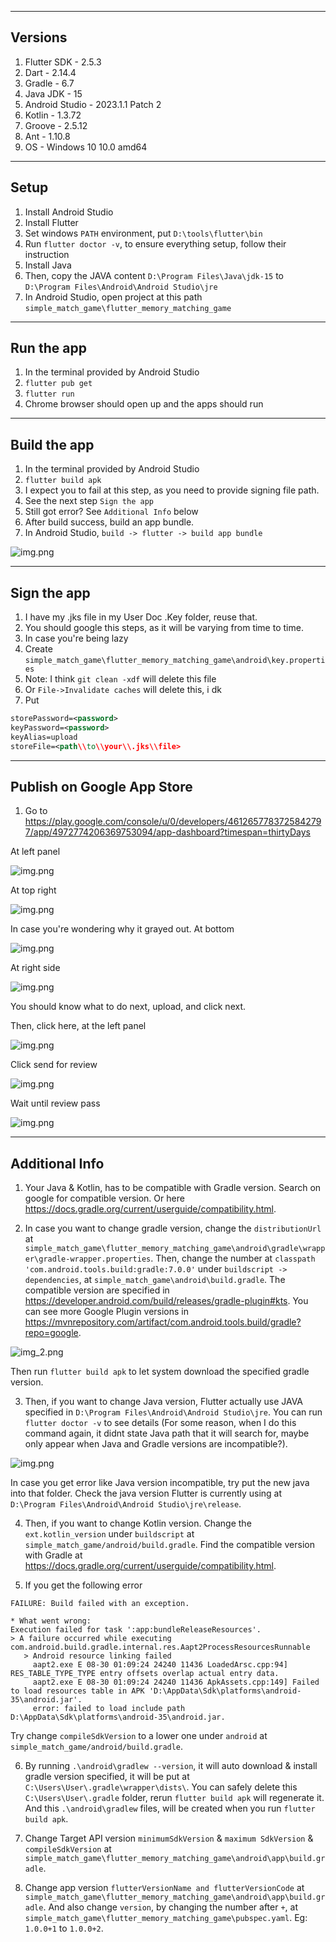 ---------
Versions
---------
1. Flutter SDK - 2.5.3 
2. Dart - 2.14.4
3. Gradle - 6.7
4. Java JDK - 15
5. Android Studio - 2023.1.1 Patch 2
6. Kotlin - 1.3.72
7. Groove - 2.5.12
8. Ant - 1.10.8
9. OS - Windows 10 10.0 amd64

--------
Setup
--------
1. Install Android Studio
2. Install Flutter
3. Set windows `PATH` environment, put `D:\tools\flutter\bin`
4. Run `flutter doctor -v`, to ensure everything setup, follow their instruction
5. Install Java 
6. Then, copy the JAVA content `D:\Program Files\Java\jdk-15` to `D:\Program Files\Android\Android Studio\jre`
7. In Android Studio, open project at this path `simple_match_game\flutter_memory_matching_game`

-------
Run the app
-------
1. In the terminal provided by Android Studio
2. `flutter pub get`
3. `flutter run`
4. Chrome browser should open up and the apps should run

------
Build the app
------
1. In the terminal provided by Android Studio
2. `flutter build apk`
3. I expect you to fail at this step, as you need to provide signing file path.
4. See the next step `Sign the app`
5. Still got error? See `Additional Info` below
6. After build success, build an app bundle.
7. In Android Studio, `build -> flutter -> build app bundle`

![img.png](image/img_3.png)

------
Sign the app
------
1. I have my .jks file in my User Doc .Key folder, reuse that.
2. You should google this steps, as it will be varying from time to time.
3. In case you're being lazy
4. Create `simple_match_game\flutter_memory_matching_game\android\key.properties`
5. Note: I think `git clean -xdf` will delete this file
6. Or `File->Invalidate caches` will delete this, i dk
7. Put
```xml
storePassword=<password>
keyPassword=<password>
keyAlias=upload
storeFile=<path\\to\\your\\.jks\\file>
```

------
Publish on Google App Store
------
1. Go to https://play.google.com/console/u/0/developers/4612657783725842797/app/4972774206369753094/app-dashboard?timespan=thirtyDays

At left panel

![img.png](image/img_4.png)

At top right

![img.png](image/img_5.png)

In case you're wondering why it grayed out. At bottom

![img.png](image/img_6.png)

At right side

![img.png](image/img_7.png)

You should know what to do next, upload, and click next.

Then, click here, at the left panel

![img.png](image/img_8.png)

Click send for review

![img.png](image/img_9.png)

Wait until review pass

![img.png](image/img_10.png)


--------
Additional Info
--------
1. Your Java & Kotlin, has to be compatible with Gradle version. Search on google for compatible version.
Or here https://docs.gradle.org/current/userguide/compatibility.html.

2. In case you want to change gradle version, change the `distributionUrl` at 
`simple_match_game\flutter_memory_matching_game\android\gradle\wrapper\gradle-wrapper.properties`. 
Then, change the number at `classpath 'com.android.tools.build:gradle:7.0.0'` under 
`buildscript -> dependencies`, at `simple_match_game\android\build.gradle`. The compatible version
are specified in https://developer.android.com/build/releases/gradle-plugin#kts. You can see more
Google Plugin versions in https://mvnrepository.com/artifact/com.android.tools.build/gradle?repo=google.

![img_2.png](image/img_2.png)

Then run `flutter build apk` to let system download 
the specified gradle version.

3. Then, if you want to change Java version, Flutter actually use JAVA specified in 
`D:\Program Files\Android\Android Studio\jre`. You can run `flutter doctor -v` to see details 
(For some reason, when I do this command again, it didnt state Java path that it will search for, 
maybe only appear when Java and Gradle versions are incompatible?).

![img.png](image/img.png)

In case you get error like Java version incompatible, try put the new java into that folder.
Check the java version Flutter is currently using at `D:\Program Files\Android\Android Studio\jre\release`.

4. Then, if you want to change Kotlin version. Change the `ext.kotlin_version` under `buildscript`
at `simple_match_game/android/build.gradle`. Find the compatible version with Gradle at
https://docs.gradle.org/current/userguide/compatibility.html.

5. If you get the following error
```
FAILURE: Build failed with an exception.

* What went wrong:
Execution failed for task ':app:bundleReleaseResources'.
> A failure occurred while executing com.android.build.gradle.internal.res.Aapt2ProcessResourcesRunnable
   > Android resource linking failed
     aapt2.exe E 08-30 01:09:24 24240 11436 LoadedArsc.cpp:94] RES_TABLE_TYPE_TYPE entry offsets overlap actual entry data.
     aapt2.exe E 08-30 01:09:24 24240 11436 ApkAssets.cpp:149] Failed to load resources table in APK 'D:\AppData\Sdk\platforms\android-35\android.jar'.
     error: failed to load include path D:\AppData\Sdk\platforms\android-35\android.jar.
```
Try change `compileSdkVersion` to a lower one under `android` at `simple_match_game/android/build.gradle`.

6. By running `.\android\gradlew --version`, it will auto download & install gradle version specified, 
it will be put at `C:\Users\User\.gradle\wrapper\dists\`. You can safely delete this `C:\Users\User\.gradle`
folder, rerun `flutter build apk` will regenerate it. And this `.\android\gradlew` files, will be 
created when you run `flutter build apk`.

7. Change Target API version `minimumSdkVersion` & `maximum SdkVersion` & `compileSdkVersion` at 
`simple_match_game\flutter_memory_matching_game\android\app\build.gradle`.

8. Change app version `flutterVersionName and flutterVersionCode` at 
`simple_match_game\flutter_memory_matching_game\android\app\build.gradle`. And also change `version`, 
by changing the number after `+`, at `simple_match_game\flutter_memory_matching_game\pubspec.yaml`. 
Eg: `1.0.0+1` to `1.0.0+2`.



